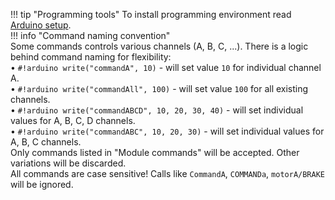 !!! tip "Programming tools"
    To install programming environment read [Arduino setup](/tutorials/01.ArduinoSetup/).  
!!! info "Command naming convention"  
    Some commands controls various channels (A, B, C, ...). There is a logic behind command naming for flexibility:  
    • `#!arduino write("commandA", 10)` - will set value `10` for individual channel A.  
    • `#!arduino write("commandAll", 100)` - will set value `100` for all existing channels.  
    • `#!arduino write("commandABCD", 10, 20, 30, 40)` - will set individual values for A, B, C, D channels.  
    • `#!arduino write("commandABC", 10, 20, 30)` - will set individual values for A, B, C channels.  
    Only commands listed in "Module commands" will be accepted. Other variations will be discarded.  
    All commands are case sensitive! Calls like `CommandA`, `COMMANDa`, `motorA/BRAKE` will be ignored.